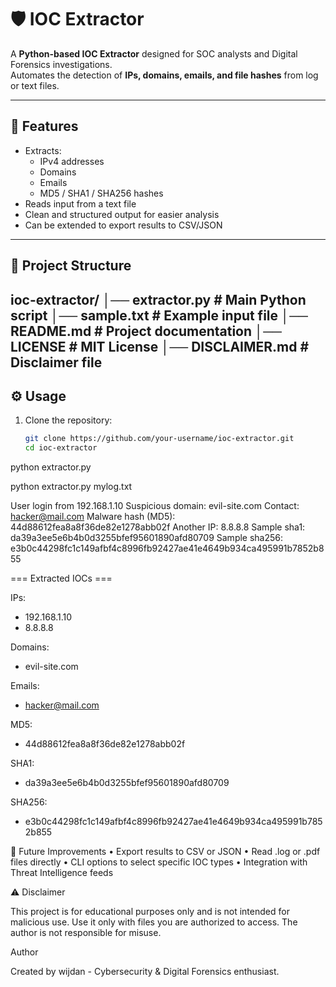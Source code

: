 # 🛡️ IOC Extractor

A **Python-based IOC Extractor** designed for SOC analysts and Digital Forensics investigations.  
Automates the detection of **IPs, domains, emails, and file hashes** from log or text files.

---

## 🚀 Features
- Extracts:
  - IPv4 addresses
  - Domains
  - Emails
  - MD5 / SHA1 / SHA256 hashes
- Reads input from a text file
- Clean and structured output for easier analysis
- Can be extended to export results to CSV/JSON

---

## 📂 Project Structure

ioc-extractor/
│── extractor.py   # Main Python script
│── sample.txt     # Example input file
│── README.md      # Project documentation
│── LICENSE        # MIT License
│── DISCLAIMER.md  # Disclaimer file
---

## ⚙️ Usage
1. Clone the repository:
   ```bash
   git clone https://github.com/your-username/ioc-extractor.git
   cd ioc-extractor
   
python extractor.py

python extractor.py mylog.txt

User login from 192.168.1.10
Suspicious domain: evil-site.com
Contact: hacker@mail.com
Malware hash (MD5): 44d88612fea8a8f36de82e1278abb02f
Another IP: 8.8.8.8
Sample sha1: da39a3ee5e6b4b0d3255bfef95601890afd80709
Sample sha256: e3b0c44298fc1c149afbf4c8996fb92427ae41e4649b934ca495991b7852b855

=== Extracted IOCs ===

IPs:
  - 192.168.1.10
  - 8.8.8.8

Domains:
  - evil-site.com

Emails:
  - hacker@mail.com

MD5:
  - 44d88612fea8a8f36de82e1278abb02f

SHA1:
  - da39a3ee5e6b4b0d3255bfef95601890afd80709

SHA256:
  - e3b0c44298fc1c149afbf4c8996fb92427ae41e4649b934ca495991b7852b855

🔮 Future Improvements
	•	Export results to CSV or JSON
	•	Read .log or .pdf files directly
	•	CLI options to select specific IOC types
	•	Integration with Threat Intelligence feeds

⚠️ Disclaimer

This project is for educational purposes only and is not intended for malicious use.
Use it only with files you are authorized to access. The author is not responsible for misuse.

Author

Created by wijdan - Cybersecurity & Digital Forensics enthusiast.
